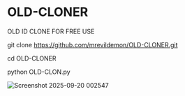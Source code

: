 # OLD-CLONER

OLD ID CLONE FOR FREE USE

git clone https://github.com/mrevildemon/OLD-CLONER.git

cd OLD-CLONER

python OLD-CLON.py


![Screenshot 2025-09-20 002547](https://github.com/user-attachments/assets/998a60aa-dc91-4838-87fe-060f47958e6a)
